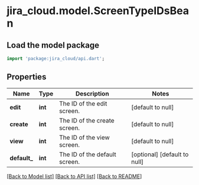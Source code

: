 # jira_cloud.model.ScreenTypeIDsBean

## Load the model package
```dart
import 'package:jira_cloud/api.dart';
```

## Properties
Name | Type | Description | Notes
------------ | ------------- | ------------- | -------------
**edit** | **int** | The ID of the edit screen. | [default to null]
**create** | **int** | The ID of the create screen. | [default to null]
**view** | **int** | The ID of the view screen. | [default to null]
**default_** | **int** | The ID of the default screen. | [optional] [default to null]

[[Back to Model list]](../README.md#documentation-for-models) [[Back to API list]](../README.md#documentation-for-api-endpoints) [[Back to README]](../README.md)


